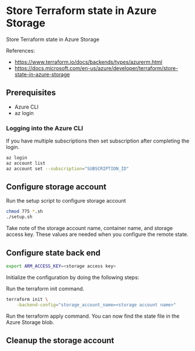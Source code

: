 # Store Terraform state in Azure Storage

Store Terraform state in Azure Storage

References:

* <https://www.terraform.io/docs/backends/types/azurerm.html>
* <https://docs.microsoft.com/en-us/azure/developer/terraform/store-state-in-azure-storage>
  
## Prerequisites

* Azure CLI
* az login

### Logging into the Azure CLI

If you have multiple subscriptions then set subscription after completing the login.

```sh
az login
az account list
az account set --subscription="SUBSCRIPTION_ID"
```

## Configure storage account

Run the setup script to configure storage account

```sh
chmod 775 *.sh
./setup.sh
```

Take note of the storage account name, container name, and storage access key. These values are needed when you configure the remote state.

## Configure state back end

```sh
export ARM_ACCESS_KEY=<storage access key>
```

Initialize the configuration by doing the following steps:

Run the terraform init command.

```sh
terraform init \
    -backend-config="storage_account_name=<storage account name>"
```

Run the terraform apply command.
You can now find the state file in the Azure Storage blob.

## Cleanup the storage account
